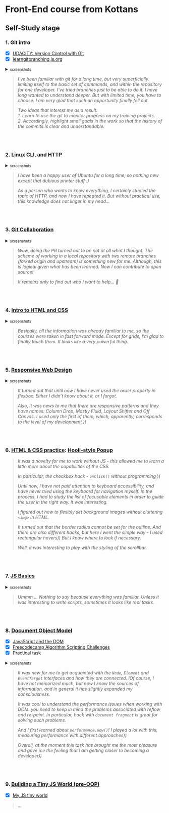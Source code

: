 # Front-End course from Kottans

## Self-Study stage

### 1. Git intro

- [x] [UDACITY: Version Control with Git](https://www.udacity.com/course/version-control-with-git--ud123)  
- [x] [learngitbranching.js.org](https://learngitbranching.js.org/)
<details>
  <summary>
    <small>screenshots</small>
  </summary>

  <img
    src="./screenshots/git-intro-udacity.png"
    alt="udacity screenshot"
    width="300">
  <img
    src="./screenshots/git-intro-learngitbranching.png"
    alt="learngitbranching screenshot"
    width="300">
</details>


>*I've been familiar with git for a long time, but very superficially: limiting itself to the basic set of commands, and within the repository for one developer. I've tried branches just to be able to do it. I have long wanted to understand deeper. But with limited time, you have to choose. I am very glad that such an opportunity finally fell out.*
>
>*Two ideas that interest me as a result:*  
>*1. Learn to use the git to monitor progress on my training projects.*  
>*2. Accordingly, highlight small goals in the work so that the history of the commits is clear and understandable.*

<br><br>


### 2. [Linux CLI, and HTTP](https://github.com/kottans/frontend/blob/master/tasks/linux-cli-http.md)

<details>
  <summary>
    <small>screenshots</small>
  </summary>

  <img
    src="./screenshots/linux-1.png"
    alt="linux quiz 1  screenshot"
    width="300">
  <img
    src="./screenshots/linux-2.png"
    alt="linux quiz 2 screenshot"
    width="300">
  <img
    src="./screenshots/linux-3.png"
    alt="linux quiz 3 screenshot"
    width="300">
  <img
    src="./screenshots/linux-4.png"
    alt="linux quiz 4 screenshot"
    width="300">
</details>

>*I have been a happy user of Ubuntu for a long time, so nothing new except that dubious printer stuff :)*
>
>*As a person who wants to know everything, I certainly studied the topic of HTTP, and now I have repeated it. But without practical use, this knowledge does not linger in my head...*

<br><br>


### 3. [Git Collaboration](https://github.com/kottans/frontend/blob/master/tasks/git-collaboration.md)

<details>
  <summary>
    <small>screenshots</small>
  </summary>
  <img 
    src="./screenshots/git-collab-udacity.png" 
    alt="udacity screenshot"
    width="300">
  <img 
    src="./screenshots/git-collab-learngitbranching.png" alt="learngitbranching screenshot"
    width="300">
</details>

>*Wow, doing the PR turned out to be not at all what I thought. The scheme of working in a local repository with two remote branches (forked origin and upstream) is something new for me. Although, this is logical given what has been learned. Now I can contribute to open source!*
>
>*It remains only to find out who I want to help... 	&#129300;*

<br><br>


### 4. [Intro to HTML and CSS](https://github.com/kottans/frontend/blob/master/tasks/html-css-intro.md)

<details>
  <summary>
    <small>screenshots</small>
  </summary>
  <img 
    style="border: 1px solid grey" 
    src="./screenshots/html_css_intro-1.png" 
    alt="udacity screenshot"
    width="300">
  <img 
    style="border: 1px solid grey" 
    src="./screenshots/html_css_intro-2.png" 
    alt="codeacademy screenshot"
    width="300">
  <img
    style="border: 1px solid grey"
    src="./screenshots/html_css_intro-3.png"
    alt="codeacademy screenshot"
    width="300">
</details>

>*Basically, all the information was already familiar to me, so the courses were taken in fast forward mode. Except for grids, I'm glad to finally touch them. It looks like a very powerful thing.*

<br><br>


### 5. [Responsive Web Design](https://github.com/kottans/frontend/blob/master/tasks/html-css-responsive.md)

<details>
  <summary>
    <small>screenshots</small>
  </summary>
  <img
    style="border: 1px solid grey" 
    src="./screenshots/responsive_web_design-1.png"
    alt="udacity screenshot"
    width="300">
  <img
    src="./screenshots/responsive_web_design-2.png"
    alt="codeacademy screenshot"
    width="300">
</details>

>*It turned out that until now I have never used the order property in flexbox. Either I didn’t know about it, or I forgot.*
>
>*Also, it was news to me that there are responsive patterns and they have names: Column Drop, Mostly Fluid, Layout Shifter and Off Canvas. I used only the first of them, which, apparently, corresponds to the level of my development ))*


<br><br>

### 6. [HTML & CSS practice](https://github.com/kottans/frontend/blob/master/tasks/html-css-popup.md): [Hooli-style Popup](https://github.com/Iakow/hooli-popup)

>*It was a novelty for me to work without JS - this allowed me to learn a little more about the capabilities of the CSS.*
>
>*In particular, the checkbox hack - `onClick()` without programming* ))
>
>*Until now, I have not paid attention to keyboard accessibility, and have never tried using the keyboard for navigation myself. In the process, I had to study the list of focusable elements in order to guide the user in the right way. It was interesting.*
>
>*I figured out how to flexibly set background images without cluttering  `<img>` in HTML.*
>
>*It turned out that the border radius cannot be set for the outline. And there are also different hacks, but here I went the simple way - I used rectangular hovers)) But I know where to look if necessary.*
>
>*Well, it was interesting to play with the styling of the scrollbar.*

<br><br>


### 7. [JS Basics](https://github.com/kottans/frontend/blob/master/tasks/js-basics.md)

<details>
  <summary>
    <small>screenshots</small>
  </summary>
  <img 
    style="border: 1px solid grey" 
    src="./screenshots/js_basics-1.png" 
    alt="udacity screenshot"
    width="300">
  <img 
    src="./screenshots/js_basics-2.png" 
    alt="codeacademy screenshot"
    width="300">
</details>

>*Ummm ... Nothing to say because everything was familiar. Unless it was interesting to write scripts, sometimes it looks like real tasks.*

<br><br>


### 8. [Document Object Model](https://github.com/kottans/frontend/blob/master/tasks/js-dom.md)
- [x] [JavaScript and the DOM](https://classroom.udacity.com/courses/ud117)  
- [x] [Freecodecamp Algorithm Scripting Challenges](https://learn.freecodecamp.org/javascript-algorithms-and-data-structures/intermediate-algorithm-scripting)
- [x] [Practical task](https://github.com/Iakow/kottans-js-dom)
<details>
  <summary>
    <small>screenshots</small>
  </summary>
  <img 
    style="border: 1px solid grey" 
    src="./screenshots/DOM-1.png" 
    alt="udacity screenshot"
    width="300">
  <img 
    src="./screenshots/DOM-2.png" 
    alt="codeacademy screenshot"
    width="300">
</details>

>*It was new for me to get acquainted with the `Node`, `Element` and `EventTarget` interfaces and how they are connected. IOf course, I have not memorized much, but now I know the sources of information, and in general it has slightly expanded my consciousness.*
>
>*It was cool to understand the performance issues when working with DOM: you need to keep in mind the problems associated with reflow and re-paint. In particular, hack with `document fragment` is great for solving such problems.*
>
>*And I first learned about `performance.now()`! I played a lot with this, measuring performance with different approaches))*
>
>*Overall, at the moment this task has brought me the most pleasure and gave me the feeling that I am getting closer to becoming a developer))*

<br><br>


### 9. [Building a Tiny JS World (pre-OOP)](https://github.com/kottans/frontend/blob/master/tasks/js-pre-oop.md)
- [x] [My JS tiny world](https://classroom.udacity.com/courses/ud117)

>*...*

<br><br>

